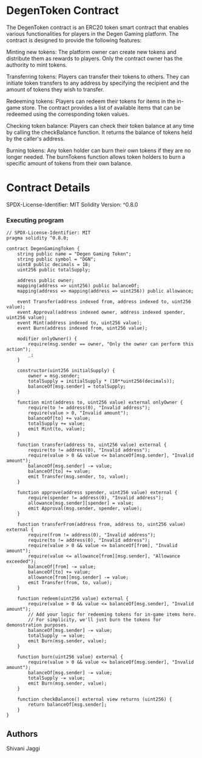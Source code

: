 # DegenToken Contract
The DegenToken contract is an ERC20 token smart contract that enables various functionalities for players in the Degen Gaming platform. The contract is designed to provide the following features:

Minting new tokens: The platform owner can create new tokens and distribute them as rewards to players. Only the contract owner has the authority to mint tokens.

Transferring tokens: Players can transfer their tokens to others. They can initiate token transfers to any address by specifying the recipient and the amount of tokens they wish to transfer.

Redeeming tokens: Players can redeem their tokens for items in the in-game store. The contract provides a list of available items that can be redeemed using the corresponding token values.

Checking token balance: Players can check their token balance at any time by calling the checkBalance function. It returns the balance of tokens held by the caller's address.

Burning tokens: Any token holder can burn their own tokens if they are no longer needed. The burnTokens function allows token holders to burn a specific amount of tokens from their own balance.

# Contract Details
SPDX-License-Identifier: MIT
Solidity Version: ^0.8.0
### Executing program

```
// SPDX-License-Identifier: MIT
pragma solidity ^0.8.0;

contract DegenGamingToken {
    string public name = "Degen Gaming Token";
    string public symbol = "DGN";
    uint8 public decimals = 18;
    uint256 public totalSupply;

    address public owner;
    mapping(address => uint256) public balanceOf;
    mapping(address => mapping(address => uint256)) public allowance;

    event Transfer(address indexed from, address indexed to, uint256 value);
    event Approval(address indexed owner, address indexed spender, uint256 value);
    event Mint(address indexed to, uint256 value);
    event Burn(address indexed from, uint256 value);

    modifier onlyOwner() {
        require(msg.sender == owner, "Only the owner can perform this action");
        _;
    }

    constructor(uint256 initialSupply) {
        owner = msg.sender;
        totalSupply = initialSupply * (10**uint256(decimals));
        balanceOf[msg.sender] = totalSupply;
    }

    function mint(address to, uint256 value) external onlyOwner {
        require(to != address(0), "Invalid address");
        require(value > 0, "Invalid amount");
        balanceOf[to] += value;
        totalSupply += value;
        emit Mint(to, value);
    }

    function transfer(address to, uint256 value) external {
        require(to != address(0), "Invalid address");
        require(value > 0 && value <= balanceOf[msg.sender], "Invalid amount");
        balanceOf[msg.sender] -= value;
        balanceOf[to] += value;
        emit Transfer(msg.sender, to, value);
    }

    function approve(address spender, uint256 value) external {
        require(spender != address(0), "Invalid address");
        allowance[msg.sender][spender] = value;
        emit Approval(msg.sender, spender, value);
    }

    function transferFrom(address from, address to, uint256 value) external {
        require(from != address(0), "Invalid address");
        require(to != address(0), "Invalid address");
        require(value > 0 && value <= balanceOf[from], "Invalid amount");
        require(value <= allowance[from][msg.sender], "Allowance exceeded");
        balanceOf[from] -= value;
        balanceOf[to] += value;
        allowance[from][msg.sender] -= value;
        emit Transfer(from, to, value);
    }

    function redeem(uint256 value) external {
        require(value > 0 && value <= balanceOf[msg.sender], "Invalid amount");
        // Add your logic for redeeming tokens for in-game items here.
        // For simplicity, we'll just burn the tokens for demonstration purposes.
        balanceOf[msg.sender] -= value;
        totalSupply -= value;
        emit Burn(msg.sender, value);
    }

    function burn(uint256 value) external {
        require(value > 0 && value <= balanceOf[msg.sender], "Invalid amount");
        balanceOf[msg.sender] -= value;
        totalSupply -= value;
        emit Burn(msg.sender, value);
    }
    
    function checkBalance() external view returns (uint256) {
        return balanceOf[msg.sender];
    }
}

```


## Authors
Shivani Jaggi

